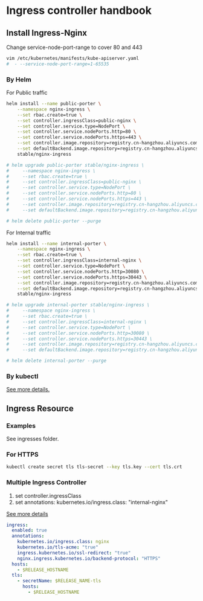 # Ingress controller handbook

## Install Ingress-Nginx

Change service-node-port-range to cover 80 and 443

```bash
vim /etc/kubernetes/manifests/kube-apiserver.yaml
#  - --service-node-port-range=1-65535
```

### By Helm

For Public traffic

```bash
helm install --name public-porter \
    --namespace nginx-ingress \
    --set rbac.create=true \
    --set controller.ingressClass=public-nginx \
    --set controller.service.type=NodePort \
    --set controller.service.nodePorts.http=80 \
    --set controller.service.nodePorts.https=443 \
    --set controller.image.repository=registry.cn-hangzhou.aliyuncs.com/google_containers/nginx-ingress-controller \
    --set defaultBackend.image.repository=registry.cn-hangzhou.aliyuncs.com/google_containers/defaultbackend \
    stable/nginx-ingress

# helm upgrade public-porter stable/nginx-ingress \
#     --namespace nginx-ingress \
#     --set rbac.create=true \
#     --set controller.ingressClass=public-nginx \
#     --set controller.service.type=NodePort \
#     --set controller.service.nodePorts.http=80 \
#     --set controller.service.nodePorts.https=443 \
#     --set controller.image.repository=registry.cn-hangzhou.aliyuncs.com/google_containers/nginx-ingress-controller \
#     --set defaultBackend.image.repository=registry.cn-hangzhou.aliyuncs.com/google_containers/defaultbackend \

# helm delete public-porter --purge
```

For Internal traffic

```bash
helm install --name internal-porter \
    --namespace nginx-ingress \
    --set rbac.create=true \
    --set controller.ingressClass=internal-nginx \
    --set controller.service.type=NodePort \
    --set controller.service.nodePorts.http=30080 \
    --set controller.service.nodePorts.https=30443 \
    --set controller.image.repository=registry.cn-hangzhou.aliyuncs.com/google_containers/nginx-ingress-controller \
    --set defaultBackend.image.repository=registry.cn-hangzhou.aliyuncs.com/google_containers/defaultbackend \
    stable/nginx-ingress

# helm upgrade internal-porter stable/nginx-ingress \
#     --namespace nginx-ingress \
#     --set rbac.create=true \
#     --set controller.ingressClass=internal-nginx \
#     --set controller.service.type=NodePort \
#     --set controller.service.nodePorts.http=30080 \
#     --set controller.service.nodePorts.https=30443 \
#     --set controller.image.repository=registry.cn-hangzhou.aliyuncs.com/google_containers/nginx-ingress-controller \
#     --set defaultBackend.image.repository=registry.cn-hangzhou.aliyuncs.com/google_containers/defaultbackend \

# helm delete internal-porter --purge
```

### By kubectl

[See more details.](https://kubernetes.github.io/ingress-nginx/deploy/)

## Ingress Resource

### Examples

See ingresses folder.

### For HTTPS

```bash
kubectl create secret tls tls-secret --key tls.key --cert tls.crt
```

### Multiple Ingress Controller

1. set controller.ingressClass
2. set annotations: kubernetes.io/ingress.class: "internal-nginx"

[See more details](https://github.com/kubernetes/ingress-nginx/blob/master/docs/user-guide/multiple-ingress.md)


```yaml
ingress:
  enabled: true
  annotations:
    kubernetes.io/ingress.class: nginx
    kubernetes.io/tls-acme: "true"
    ingress.kubernetes.io/ssl-redirect: "true"
    nginx.ingress.kubernetes.io/backend-protocol: "HTTPS"
  hosts:
    - $RELEASE_HOSTNAME
  tls:
    - secretName: $RELEASE_NAME-tls
      hosts:
        - $RELEASE_HOSTNAME
```